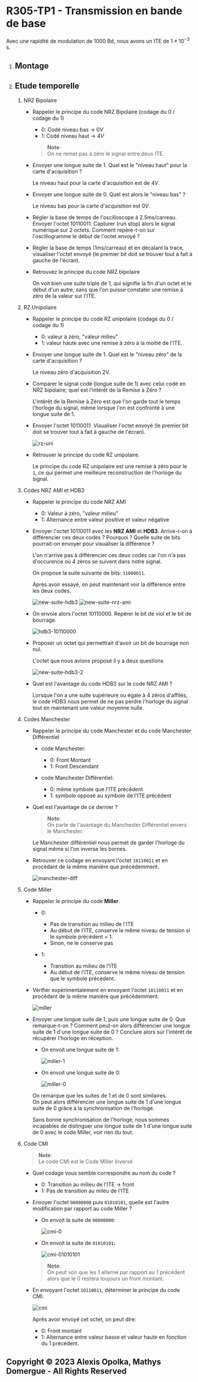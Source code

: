 # R305-TP1 - Transmission en bande de base

Avec une rapidité de modulation de 1000 Bd, nous avons un ITE de $1\times10^{-3}$ s.

1. ## Montage

2. ## Etude temporelle

   1. NRZ Bipolaire

      - Rappeler le principe du code NRZ Bipolaire (codage du 0 / codage du 1)

        - 0: Codé niveau bas -> $0V$
        - 1: Codé niveau haut -> $4V$

        > **Note**:  
        > On ne remet pas à zéro le signal entre deux ITE.

      - Envoyer une longue suite de 1. Quel est le "niveau haut" pour la carte d'acquisition ?

        Le niveau haut pour la carte d'acquisition est de $4V$.

      - Envoyer une longue suite de 0. Quel est alors le "niveau bas" ?

        Le niveau bas pour la carte d'acquisition est $0V$.

      - Régler la base de temps de l'oscilloscope à 2.5ms/carreau. Envoyer l'octet 10110011. Capturer (run stop) alors le signal numérique sur 2 octets. Comment repère-t-on sur l'oscillogramme le début de l'octet envoyé ?

      - Régler la base de temps (1ms/carreau) et en décalant la trace, visualiser l'octet envoyé (le premier bit doit se trouver tout à fait à gauche de l'écran).

      - Retrouvez le principe du code NRZ bipolaire

        On voit bien une suite triple de 1, qui signifie la fin
        d'un octet et le début d'un autre, sans que l'on puisse
        constater une remise à zéro de la valeur sur l'ITE.

   1. RZ Unipolaire

      - Rappeler le principe du code RZ unipolaire (codage du 0 / codage du 1)

        - 0: valeur à zéro, "valeur milieu"
        - 1: valeur haute avec une remise à zéro à la moitié de l'ITE.

      - Envoyer une longue suite de 1. Quel est le "niveau zéro" de la carte d'acquisition ?

        Le niveau zéro d'acquisition 2V.

      - Comparer le signal codé (longue suite de 1) avec celui codé en NRZ bipolaire; quel est l'intérêt de la Remise à Zéro ?

        L'intérêt de la Remise à Zéro est que l'on garde tout le temps l'horloge du signal, même lorsque l'on est confronté
        à une longue suite de 1.

      - Envoyer l'octet 10110011. Visualiser l'octet envoyé (le premier bit doit se trouver tout à fait à gauche de l'écran).

        ![rz-uni](./src/TP1/rz-uni.jpg)

      - Retrouver le principe du code RZ unipolaire.

        Le principe du code RZ unipolaire est une remise à zéro
        pour le `1`, ce qui permet une meilleure reconstruction de l'horloge du signal.

   1. Codes NRZ AMI et HDB3

      - Rappeler le principe du code NRZ AMI

        - 0: Valeur à zéro, "valeur milieu"
        - 1: Alternance entre valeur positive et valeur négative

      - Envoyer l'octet 10110011 avec les **NRZ AMI** et **HDB3**. Arrive-t-on à différencier ces deux codes ? Pourquoi ? Quelle suite de bits pourrait-on envoyer pour visualiser la différence ?

        L'on n'arrive pas à différencier ces deux codes car l'on n'a pas d'occurence où 4 zéros se suivent dans notre signal.

        On propose la suite suivante de bits: `11000011`.

        Après avoir essayé, on peut maintenant voir la différence entre les deux codes.

        ![new-suite-hdb3](./src/TP1/new-suite-hd3.jpg)
        ![new-suite-nrz-ami](./src/TP1/new-suite-nrz-ami.jpg)

      - On envoie alors l'octet 10110000. Repérer le bit de viol et le bit de bourrage.

        ![hdb3-10110000](./src/TP1/hdb3-10110000.jpg)

      - Proposer un octet qui permettrait d'avoir un bit de bourrage non nul.

        L'octet que nous avions proposé il y a deux questions

        ![new-suite-hdb3-2](./src/TP1/new-suite-hd3.jpg)

      - Quel est l'avantage du code HDB3 sur le code NRZ AMI ?

        Lorsque l'on a une suite supérieure ou égale à 4 zéros d'affilés, le code HDB3 nous permet de ne pas perdre l'horloge du signal tout en maintenant une valeur moyenne nulle.

   1. Codes Manchester

      - Rappeler le principe du code Manchester et du code Manchester Différentiel

        - code Manchester:

          - 0: Front Montant
          - 1: Front Descendant

        - code Manchester Différentiel:

          - 0: même symbole que l'ITE précédent
          - 1: symbole opposé au symbole de l'ITE précédent

      - Quel est l'avantage de ce dernier ?

        > **Note**:  
        > On parle de l'avantage du Manchester Différentiel envers
        > le Manchester.

        Le Manchester différentiel nous permet de garder l'horloge du signal même si l'on inverse les bornes.

      - Retrouver ce codage en envoyant l'octet `10110011` et en procédant de la même manière que précédemment.

        ![manchester-diff](./src/TP1/manchester-diff.jpg)

   1. Code Miller

      - Rappeler le principe du code **Miller**.

        - 0:
          - Pas de transition au milieu de l'ITE
          - Au début de l'ITE, conserve le même niveau de tension si le symbole précédent = 1.
          - Sinon, ne le conserve pas

        - 1:
          - Transition au milieu de l'ITE
          - Au début de l'ITE, conserve le même niveau de tension que le symbole précédent.

      - Vérifier expérimentalement en envoyant l'octet `10110011` et en procédant de la même manière que précédemment.

        ![miller](./src/TP1/miller.jpg)

      - Envoyer une longue suite de 1, puis une longue suite de 0. Que remarque-t-on ? Comment peut-on alors différencier une longue suite de 1 d'une longue suite de 0 ? Conclure alors sur l'intérêt de récupérer l'horloge en réception.

        - On envoit une longue suite de 1:

          ![miller-1](./src/TP1/miller-1.jpg)

        - On envoit une longue suite de 0:

          ![miller-0](./src/TP1/miller-0.jpg)

        On remarque que les suites de 1 et de 0 sont similaires.  
        On peut alors différencier une longue suite de 1 d'une longue suite de 0 grâce à la synchronisation de l'horloge.

        Sans bonne synchronisation de l'horloge, nous sommes incapables de distinguer une longue suite de 1 d'une longue suite de 0 avec le code Miller, voir rien du tout.

   1. Code CMI

      > **Note**:  
      > Le code CMI est le Code Miller Inversé

      - Quel codage vous semble correspondre au nom du code ?

        - 0: Transition au milieu de l'ITE -> front
        - 1: Pas de transition au mileu de l'ITE

      - Envoyer l'octet `00000000` puis `01010101`, quelle est l'autre modification par rapport au code Miller ?

        - On envoit la suite de `00000000`:

          ![cmi-0](./src/TP1/cmi-0.jpg)

        - On envoit la suite de `01010101`:

          ![cmi-01010101](./src/TP1/cmi-01010101.jpg)

        > **Note**:  
        > On peut voir que les 1 alterne par rapport au 1 précédent
        > alors que le 0 restera toujours un front montant.

      - En envoyant l'octet `10110011`, déterminer le principe du code CMI.

        ![cmi](src/cmi.jpg)

        Après avoir envoyé cet octet, on peut dire:

          - 0: Front montant
          - 1: Alternance entre valeur basse et valeur haute en fonction du 1 précédent.

## Copyright &copy; 2023 Alexis Opolka, Mathys Domergue - All Rights Reserved
